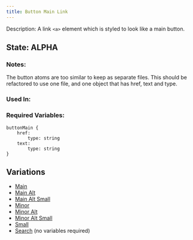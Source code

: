 ```yaml
---
title: Button Main Link
---
```

Description: A link `<a>` element which is styled to look like a main button.

## State: ALPHA
### Notes:
The button atoms are too similar to keep as separate files. This should be refactored to use one file, and one object that has href, text and type.
### Used In:
### Required Variables:
~~~
buttonMain {
    href:
        type: string
    text: 
        type: string
}
~~~
## Variations
* [Main](/?p=atoms-button-link)
* [Main Alt](/?p=atoms-button-link-alt)
* [Main Alt Small](/?p=atoms-button-link-alt-sm)
* [Minor](/?p=atoms-button-link2)
* [Minor Alt](/?p=atoms-button-link2-alt)
* [Minor Alt Small](/?p=atoms-button-link2-alt-sm)
* [Small](/?p=atoms-button-link-sm)
* [Search](/?p=atoms-button-search) (no variables required)
